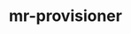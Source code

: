---
parent_project: mr
permalink: /engineering/projects/mr/mr-provisioner/
project_link_name: mr-provisioner
project_stats: 'true'
project_url: https://github.com/mr-provisioner/mr-provisioner
title: mr-provisioner
display: false
---